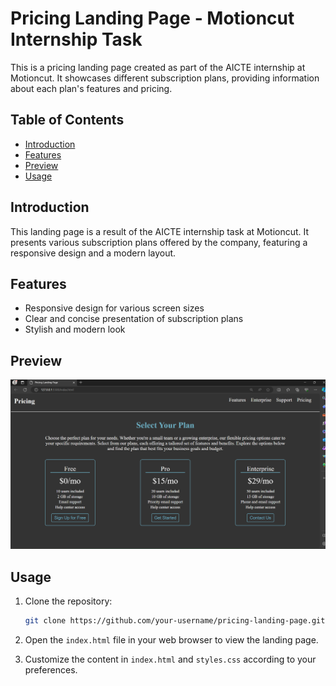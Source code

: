 # Pricing Landing Page - Motioncut Internship Task

This is a pricing landing page created as part of the AICTE internship at Motioncut. It showcases different subscription plans, providing information about each plan's features and pricing.

## Table of Contents

- [Introduction](#introduction)
- [Features](#features)
- [Preview](#preview)
- [Usage](#usage)

## Introduction

This landing page is a result of the AICTE internship task at Motioncut. It presents various subscription plans offered by the company, featuring a responsive design and a modern layout.

## Features

- Responsive design for various screen sizes
- Clear and concise presentation of subscription plans
- Stylish and modern look

## Preview

![Pricing Landing Page Preview](https://github.com/Bindu-1/Pricing-Landing-Page/blob/main/Screenshot%202024-02-04%20183934.png?raw=true)
## Usage

1. Clone the repository:

    ```bash
    git clone https://github.com/your-username/pricing-landing-page.git
    ```

2. Open the `index.html` file in your web browser to view the landing page.

3. Customize the content in `index.html` and `styles.css` according to your preferences.



